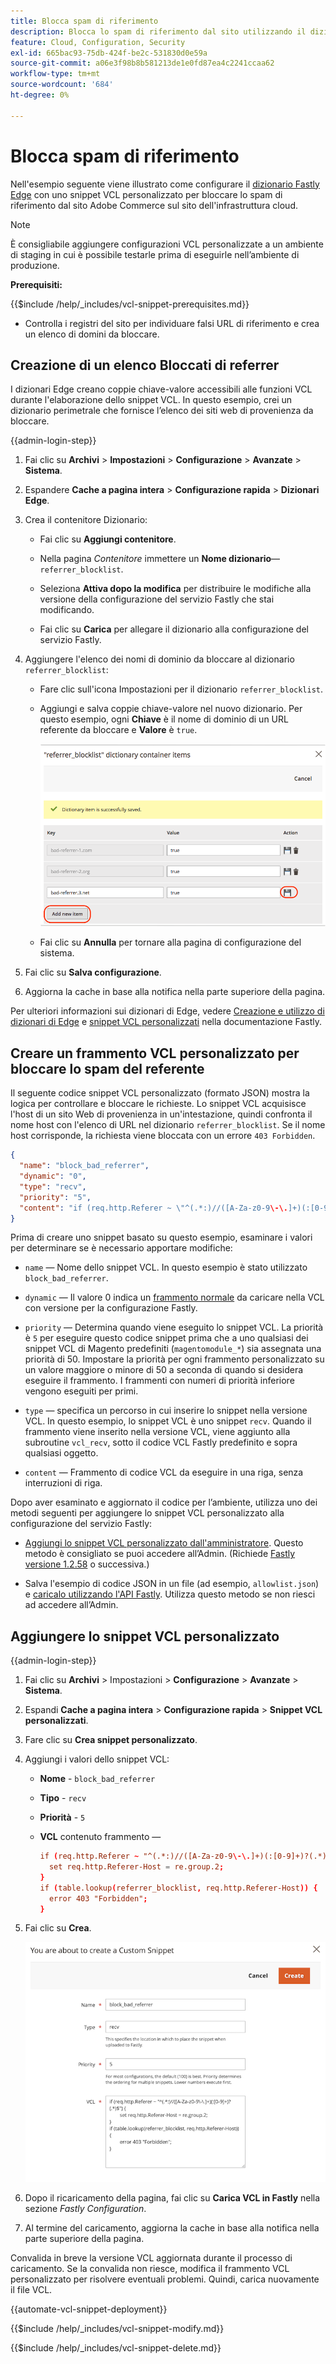 ```yaml
---
title: Blocca spam di riferimento
description: Blocca lo spam di riferimento dal sito utilizzando il dizionario Fastly Edge e uno snippet VCL personalizzato.
feature: Cloud, Configuration, Security
exl-id: 665bac93-75db-424f-be2c-531830d0e59a
source-git-commit: a06e3f98b8b581213de1e0fd87ea4c2241ccaa62
workflow-type: tm+mt
source-wordcount: '684'
ht-degree: 0%

---
```


# Blocca spam di riferimento

Nell&#39;esempio seguente viene illustrato come configurare il [dizionario Fastly Edge](https://docs.fastly.com/guides/edge-dictionaries/working-with-dictionaries-using-the-api) con uno snippet VCL personalizzato per bloccare lo spam di riferimento dal sito Adobe Commerce sul sito dell&#39;infrastruttura cloud.

>[!NOTE]
>
>È consigliabile aggiungere configurazioni VCL personalizzate a un ambiente di staging in cui è possibile testarle prima di eseguirle nell’ambiente di produzione.

**Prerequisiti:**

{{$include /help/_includes/vcl-snippet-prerequisites.md}}

- Controlla i registri del sito per individuare falsi URL di riferimento e crea un elenco di domini da bloccare.

## Creazione di un elenco Bloccati di referrer

I dizionari Edge creano coppie chiave-valore accessibili alle funzioni VCL durante l&#39;elaborazione dello snippet VCL. In questo esempio, crei un dizionario perimetrale che fornisce l’elenco dei siti web di provenienza da bloccare.

{{admin-login-step}}

1. Fai clic su **Archivi** > **Impostazioni** > **Configurazione** > **Avanzate** > **Sistema**.

1. Espandere **Cache a pagina intera** > **Configurazione rapida** > **Dizionari Edge**.

1. Crea il contenitore Dizionario:

   - Fai clic su **Aggiungi contenitore**.

   - Nella pagina *Contenitore* immettere un **Nome dizionario**—`referrer_blocklist`.

   - Seleziona **Attiva dopo la modifica** per distribuire le modifiche alla versione della configurazione del servizio Fastly che stai modificando.

   - Fai clic su **Carica** per allegare il dizionario alla configurazione del servizio Fastly.

1. Aggiungere l&#39;elenco dei nomi di dominio da bloccare al dizionario `referrer_blocklist`:

   - Fare clic sull&#39;icona Impostazioni per il dizionario `referrer_blocklist`.

   - Aggiungi e salva coppie chiave-valore nel nuovo dizionario. Per questo esempio, ogni **Chiave** è il nome di dominio di un URL referente da bloccare e **Valore** è `true`.

     ![Aggiungi elementi dizionario referrer non validi](../../assets/cdn/fastly-referrer-blocklist-dictionary.png)

   - Fai clic su **Annulla** per tornare alla pagina di configurazione del sistema.

1. Fai clic su **Salva configurazione**.

1. Aggiorna la cache in base alla notifica nella parte superiore della pagina.

Per ulteriori informazioni sui dizionari di Edge, vedere [Creazione e utilizzo di dizionari di Edge](https://docs.fastly.com/guides/edge-dictionaries/working-with-dictionaries-using-the-api) e [snippet VCL personalizzati](https://docs.fastly.com/guides/edge-dictionaries/working-with-dictionaries-using-the-api#custom-vcl-examples) nella documentazione Fastly.

## Creare un frammento VCL personalizzato per bloccare lo spam del referente

Il seguente codice snippet VCL personalizzato (formato JSON) mostra la logica per controllare e bloccare le richieste. Lo snippet VCL acquisisce l&#39;host di un sito Web di provenienza in un&#39;intestazione, quindi confronta il nome host con l&#39;elenco di URL nel dizionario `referrer_blocklist`. Se il nome host corrisponde, la richiesta viene bloccata con un errore `403 Forbidden`.

```json
{
  "name": "block_bad_referrer",
  "dynamic": "0",
  "type": "recv",
  "priority": "5",
  "content": "if (req.http.Referer ~ \"^(.*:)//([A-Za-z0-9\-\.]+)(:[0-9]+)?(.*)$\") {set req.http.Referer-Host = re.group.2;}if (table.lookup(referrer_blocklist, req.http.Referer-Host)) {error 403 \"Forbidden\";}"
}
```

Prima di creare uno snippet basato su questo esempio, esaminare i valori per determinare se è necessario apportare modifiche:

- `name` — Nome dello snippet VCL. In questo esempio è stato utilizzato `block_bad_referrer`.

- `dynamic` — Il valore 0 indica un [frammento normale](https://docs.fastly.com/en/guides/using-regular-vcl-snippets) da caricare nella VCL con versione per la configurazione Fastly.

- `priority` — Determina quando viene eseguito lo snippet VCL. La priorità è `5` per eseguire questo codice snippet prima che a uno qualsiasi dei snippet VCL di Magento predefiniti (`magentomodule_*`) sia assegnata una priorità di 50. Impostare la priorità per ogni frammento personalizzato su un valore maggiore o minore di 50 a seconda di quando si desidera eseguire il frammento. I frammenti con numeri di priorità inferiore vengono eseguiti per primi.

- `type` — specifica un percorso in cui inserire lo snippet nella versione VCL. In questo esempio, lo snippet VCL è uno snippet `recv`. Quando il frammento viene inserito nella versione VCL, viene aggiunto alla subroutine `vcl_recv`, sotto il codice VCL Fastly predefinito e sopra qualsiasi oggetto.

- `content` — Frammento di codice VCL da eseguire in una riga, senza interruzioni di riga.

Dopo aver esaminato e aggiornato il codice per l’ambiente, utilizza uno dei metodi seguenti per aggiungere lo snippet VCL personalizzato alla configurazione del servizio Fastly:

- [Aggiungi lo snippet VCL personalizzato dall&#39;amministratore](#add-the-custom-vcl-snippet). Questo metodo è consigliato se puoi accedere all’Admin. (Richiede [Fastly versione 1.2.58](fastly-configuration.md#upgrade) o successiva.)

- Salva l&#39;esempio di codice JSON in un file (ad esempio, `allowlist.json`) e [caricalo utilizzando l&#39;API Fastly](fastly-vcl-custom-snippets.md#manage-custom-vcl-snippets-using-the-api). Utilizza questo metodo se non riesci ad accedere all’Admin.

## Aggiungere lo snippet VCL personalizzato

{{admin-login-step}}

1. Fai clic su **Archivi** > Impostazioni > **Configurazione** > **Avanzate** > **Sistema**.

1. Espandi **Cache a pagina intera** > **Configurazione rapida** > **Snippet VCL personalizzati**.

1. Fare clic su **Crea snippet personalizzato**.

1. Aggiungi i valori dello snippet VCL:

   - **Nome** - `block_bad_referrer`

   - **Tipo** - `recv`

   - **Priorità** - `5`

   - **VCL** contenuto frammento —

     ```conf
     if (req.http.Referer ~ "^(.*:)//([A-Za-z0-9\-\.]+)(:[0-9]+)?(.*)$") {
       set req.http.Referer-Host = re.group.2;  
     }
     if (table.lookup(referrer_blocklist, req.http.Referer-Host)) {
       error 403 "Forbidden";
     }
     ```

1. Fai clic su **Crea**.

   ![Crea snippet VCL blocco referente personalizzato](/help/assets/cdn/fastly-create-referrer-block-snippet.png)

1. Dopo il ricaricamento della pagina, fai clic su **Carica VCL in Fastly** nella sezione *Fastly Configuration*.

1. Al termine del caricamento, aggiorna la cache in base alla notifica nella parte superiore della pagina.

Convalida in breve la versione VCL aggiornata durante il processo di caricamento. Se la convalida non riesce, modifica il frammento VCL personalizzato per risolvere eventuali problemi. Quindi, carica nuovamente il file VCL.

{{automate-vcl-snippet-deployment}}

{{$include /help/_includes/vcl-snippet-modify.md}}

{{$include /help/_includes/vcl-snippet-delete.md}}
